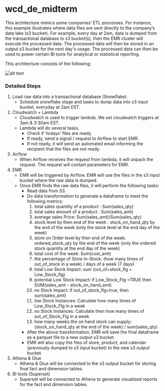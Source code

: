 # wcd_de_midterm

This architecture mimics some companies’ ETL processes. For instance, this example illustrates where data files are sent directly to the company’s data lake (s3 bucket). For example, every day at 2am, data is dumped from the transactional database to s3 bucket(s), then the EMR cluster will execute the processed data. The processed data will then be stored in an output s3 bucket for the next day's usage. The processed data can then be used to power certain BI tools for analytical or statistical reporting.

This architecture consists of the following:

![alt text](https://s3.amazonaws.com/weclouddata/images/data_engineer/architecture1.png)

### Detailed Steps

1. Load raw data into a transactional database (Snowflake).
    - Schedule snowflake stage and tasks to dump data into s3 input bucket, everyday at 2am EST.
2. Cloudwatch + Lambda
    - Cloudwatch is used to trigger lambda. We set cloudwatch triggers at 3am & 3:30am EST.
    - Lambda will do several tasks.
        * Check if ‘todays’ files are ready.
        * If ready, send a signal / request to Airflow to start EMR.
        * If not ready, it will send an automated email informing the recipient that the files are not ready.
3. Airflow
    - When Airflow receives the request from lambda, it will unpack the request. The request will contain parameters for EMR.
4. EMR
    - EMR will be triggered by Airflow. EMR will use the files in the s3 input bucket where the raw data is dumped.
    - Once EMR finds the raw data files, it will perform the following tasks:
        * Read data from S3.
        * Do data transformation to generate a dataframe to meet the following metrics:
            1. total sales quantity of a product : Sum(sales_qty)
            2. total sales amount of a product : Sum(sales_amt)
            3. average sales Price: Sum(sales_amt)/Sum(sales_qty)
            4. stock level by then end of the week : stock_on_hand_qty by the end of the week (only the stock level at the end day of the week)
            5. store on Order level by then end of the week: ordered_stock_qty by the end of the week (only the ordered stock quantity at the end day of the week)
            6. total cost of the week: Sum(cost_amt)
            7. the percentage of Store In-Stock: (how many times of out_of_stock in a week) / days of a week (7 days)
            8. total Low Stock Impact: sum (out_of+stock_flg + Low_Stock_flg)
            9. potential Low Stock Impact: if Low_Stock_Flg =TRUE then SUM(sales_amt - stock_on_hand_amt)
            10. no Stock Impact: if out_of_stock_flg=true, then sum(sales_amt)
            11. low Stock Instances: Calculate how many times of Low_Stock_Flg in a week
            13. no Stock Instances: Calculate then how many times of out_of_Stock_Flg in a week
            14. how many weeks the on hand stock can supply: (stock_on_hand_qty at the end of the week) / sum(sales_qty)
        * After the above transformation, EMR will save the final dataframe as a parquet file to a new output s3 bucket.
        * EMR will also copy the files of store, product, and calendar (previously dumped to s3 input bucket) to the new s3 output bucket.
5. Athena & Glue
    - Athena & Glue will be connected to the s3 output bucket for storing final fact and dimension tables.
6. BI tools (Superset)
    - Superset will be connected to Athena to generate visualized reports for the fact and dimension tables.




